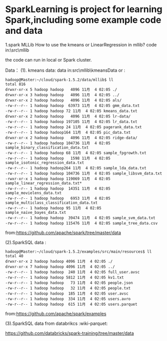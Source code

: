 # SparkLearning is project for learning Spark,including some example code and data

1.spark MLLib
How to use the kmeans or LinearRegression in mllib?
code in:\src\mllib


the code can run in local or Spark cluster.

Data：
(1). kmeans data:
data in:src\mllib\kmeansData
or :
    
    hadoop@Master:~/cloud/spark-1.5.2/data/mllib$ ll
    total 816
    drwxr-xr-x 5 hadoop hadoop   4096 11月  4 02:05 ./
    drwxr-xr-x 3 hadoop hadoop   4096 11月  4 02:05 ../
    drwxr-xr-x 2 hadoop hadoop   4096 11月  4 02:05 als/
    -rw-r--r-- 1 hadoop hadoop  63973 11月  4 02:05 gmm_data.txt
    -rw-r--r-- 1 hadoop hadoop 72 11月  4 02:05 kmeans_data.txt
    drwxr-xr-x 2 hadoop hadoop   4096 11月  4 02:05 lr-data/
    -rw-r--r-- 1 hadoop hadoop 197105 11月  4 02:05 lr_data.txt
    -rw-r--r-- 1 hadoop hadoop 24 11月  4 02:05 pagerank_data.txt
    -rw-r--r-- 1 hadoop hadoop164 11月  4 02:05 pic_data.txt
    drwxr-xr-x 2 hadoop hadoop   4096 11月  4 02:05 ridge-data/
    -rw-r--r-- 1 hadoop hadoop 104736 11月  4 02:05 sample_binary_classification_data.txt
    -rw-r--r-- 1 hadoop hadoop 68 11月  4 02:05 sample_fpgrowth.txt
    -rw-r--r-- 1 hadoop hadoop   1598 11月  4 02:05 sample_isotonic_regression_data.txt
    -rw-r--r-- 1 hadoop hadoop264 11月  4 02:05 sample_lda_data.txt
    -rw-r--r-- 1 hadoop hadoop 104736 11月  4 02:05 sample_libsvm_data.txt
    -rwxr-xr-x 1 hadoop hadoop 119069 11月  4 02:05 sample_linear_regression_data.txt*
    -rw-r--r-- 1 hadoop hadoop  14351 11月  4 02:05 sample_movielens_data.txt
    -rw-r--r-- 1 hadoop hadoop   6953 11月  4 02:05 sample_multiclass_classification_data.txt
    -rw-r--r-- 1 hadoop hadoop 95 11月  4 02:05 sample_naive_bayes_data.txt
    -rw-r--r-- 1 hadoop hadoop  39474 11月  4 02:05 sample_svm_data.txt
    -rw-r--r-- 1 hadoop hadoop 115476 11月  4 02:05 sample_tree_data.csv

from:https://github.com/apache/spark/tree/master/data

(2).SparkSQL data :
    
    hadoop@Master:~/cloud/spark-1.5.2/examples/src/main/resources$ ll
    total 40
    drwxr-xr-x 2 hadoop hadoop 4096 11月  4 02:05 ./
    drwxr-xr-x 7 hadoop hadoop 4096 11月  4 02:05 ../
    -rw-r--r-- 1 hadoop hadoop  240 11月  4 02:05 full_user.avsc
    -rw-r--r-- 1 hadoop hadoop 5812 11月  4 02:05 kv1.txt
    -rw-r--r-- 1 hadoop hadoop   73 11月  4 02:05 people.json
    -rw-r--r-- 1 hadoop hadoop   32 11月  4 02:05 people.txt
    -rw-r--r-- 1 hadoop hadoop  185 11月  4 02:05 user.avsc
    -rw-r--r-- 1 hadoop hadoop  334 11月  4 02:05 users.avro
    -rw-r--r-- 1 hadoop hadoop  615 11月  4 02:05 users.parquet

from:https://github.com/apache/spark/examples

(3).SparkSQL data from databrikcs :wiki-parquet:

https://github.com/databricks/spark-training/tree/master/data
